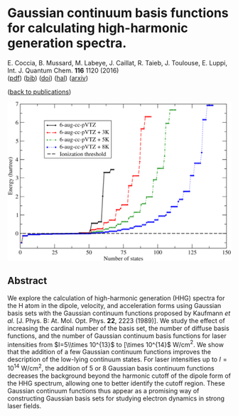 # Gaussian continuum basis functions for calculating high-harmonic generation spectra.  
 E. Coccia, B. Mussard, M. Labeye, J. Caillat, R. Taieb, J. Toulouse, E. Luppi, Int. J. Quantum Chem. **116** 1120 (2016)  
 ([pdf](doc/CocMusLabCaiTaiTouLup-IJQC-2016.pdf))
 ([bib](doc/CocMusLabCaiTaiTouLup-IJQC-2016.bib))
 ([doi](http://dx.doi.org/10.1002/qua.25146))
 ([hal](http://hal.upmc.fr/hal-01277883))
 ([arxiv](http://arxiv.org/abs/1602.07202))
 
([back to publications](../../))

![](../img/DistStateEnergies_transparent.png)


## Abstract
We explore the calculation of high-harmonic generation (HHG) spectra for the H atom in the dipole, velocity, and acceleration forms using Gaussian basis sets with the Gaussian continuum functions proposed by Kaufmann *et al.* [J. Phys. B: At. Mol. Opt. Phys. **22**, 2223 (1989)]. We study the effect of increasing the cardinal number of the basis set, the number of diffuse basis functions, and the number of Gaussian continuum basis functions for laser intensities from $I=5\\times 10^{13}$ to [\\times 10^{14}$ W/cm$^{2}$. We show that the addition of a few Gaussian continuum functions improves the description of the low-lying continuum states. For laser intensities up to $I=10^{14}$ W/cm$^{2}$, the addition of 5 or 8 Gaussian basis continuum functions decreases the background beyond the harmonic cutoff of the dipole form of the HHG spectrum, allowing one to better identify the cutoff region. These Gaussian continuum functions thus appear as a promising way of constructing Gaussian basis sets for studying electron dynamics in strong laser fields.
